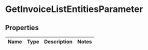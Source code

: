 

# GetInvoiceListEntitiesParameter


## Properties

| Name | Type | Description | Notes |
|------------ | ------------- | ------------- | -------------|



